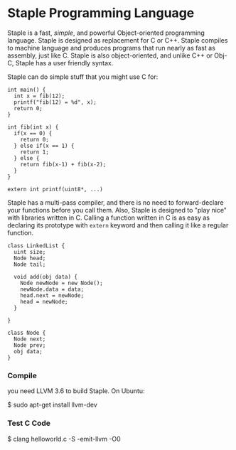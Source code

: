 Staple Programming Language 
============================

Staple is a fast, *simple*, and powerful Object-oriented programming language. Staple is designed as replacement 
for C or C++. Staple compiles to machine language and produces programs that run nearly as fast as assembly, 
just like C. Staple is also object-oriented, and unlike C++ or Obj-C, Staple has a user friendly syntax.


Staple can do simple stuff that you might use C for:

    int main() {
      int x = fib(12);
      printf("fib(12) = %d", x);
      return 0;
    }
    
    int fib(int x) {
      if(x == 0) {
        return 0;
      } else if(x == 1) {
        return 1;
      } else {
        return fib(x-1) + fib(x-2);
      }
    }
    
    extern int printf(uint8*, ...)
    

Staple has a multi-pass compiler, and there is no need to forward-declare your functions before you call them. Also, 
Staple is designed to "play nice" with libraries written in C. Calling a function written in C is as easy as declaring
its prototype with `extern` keyword and then calling it like a regular function.

    
    class LinkedList {
      uint size;
      Node head;
      Node tail;
      
      void add(obj data) {
        Node newNode = new Node();
        newNode.data = data;
        head.next = newNode;
        head = newNode;
      }
      
    }
    
    class Node {
      Node next;
      Node prev;
      obj data;
    }
      

### Compile ###

you need LLVM 3.6 to build Staple. On Ubuntu:

$ sudo apt-get install llvm-dev


### Test C Code ###

$ clang helloworld.c -S -emit-llvm -O0
